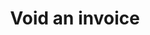 ---
title: Void an invoice
api:
  file: stagingadfincom-apidocspublic-apis.json
  operationId: voidInvoice
hidden: false
---